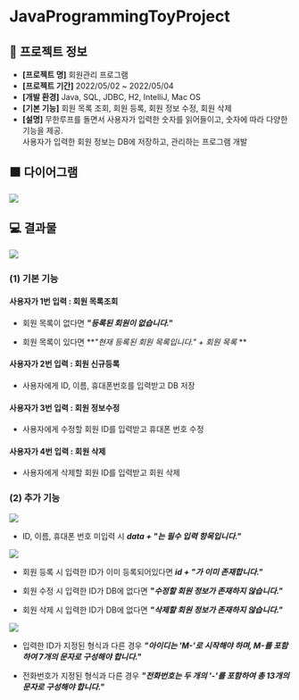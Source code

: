 # JavaProgrammingToyProject


## 📄 프로젝트 정보

- **[프로젝트 명]**  회원관리 프로그램
- **[프로젝트 기간]**  2022/05/02 ~ 2022/05/04
- **[개발 환경]**  Java, SQL, JDBC, H2, IntelliJ, Mac OS
- **[기본 기능]**  회원 목록 조회, 회원 등록, 회원 정보 수정, 회원 삭제
- **[설명]**  무한루프를 돌면서 사용자가 입력한 숫자를 읽어들이고, 숫자에 따라 다양한 기능을 제공. <br>
사용자가 입력한 회원 정보는 DB에 저장하고, 관리하는 프로그램 개발


## 🟧 다이어그램
![](https://velog.velcdn.com/images/wijoonwu/post/a14f93b3-1748-48bd-aa5f-1fe7255549c3/image.png)


## 💻 결과물

![](https://velog.velcdn.com/images/wijoonwu/post/df05157a-6aa2-4266-ba06-c288c97260dd/image.gif)

### (1) 기본 기능

#### 사용자가 1번 입력 : 회원 목록조회
- 회원 목록이 없다면 **_"등록된 회원이 없습니다."_** 

- 회원 목록이 있다면 **_"현재 등록된 회원 목록입니다." + 회원 목록_ **

#### 사용자가 2번 입력 : 회원 신규등록
- 사용자에게 ID, 이름, 휴대폰번호를 입력받고 DB 저장

#### 사용자가 3번 입력 : 회원 정보수정
- 사용자에게 수정할 회원 ID를 입력받고 휴대폰 번호 수정

#### 사용자가 4번 입력 : 회원 삭제
- 사용자에게 삭제할 회원 ID를 입력받고 회원 삭제

### (2) 추가 기능

![](https://velog.velcdn.com/images/wijoonwu/post/800927a1-647a-4aa2-8cac-d06efa2a52fb/image.gif)

- ID, 이름, 휴대폰 번호 미입력 시 _**data + "는 필수 입력 항목입니다."**_


![](https://velog.velcdn.com/images/wijoonwu/post/836bf5c7-f887-4023-a0e6-7ebaf942ed9b/image.gif)

- 회원 등록 시 입력한 ID가 이미 등록되어있다면 _**id + "가 이미 존재합니다."**_

- 회원 수정 시 입력한 ID가 DB에 없다면 **_"수정할 회원 정보가 존재하지 않습니다."_** 

- 회원 삭제 시 입력한 ID가 DB에 없다면 **_"삭제할 회원 정보가 존재하지 않습니다."_** 


![](https://velog.velcdn.com/images/wijoonwu/post/08f2d02b-4119-44fc-a25d-160e0c4a2761/image.gif)

- 입력한 ID가 지정된 형식과 다른 경우 _**"아이디는 'M-'로 시작해야 하며, M-를 포함하여 7개의 문자로 구성해야 합니다."**_ 

- 전화번호가 지정된 형식과 다른 경우 _**"전화번호는 두 개의 '-'를 포함하여 총 13개의 문자로 구성해야 합니다."**_ 



